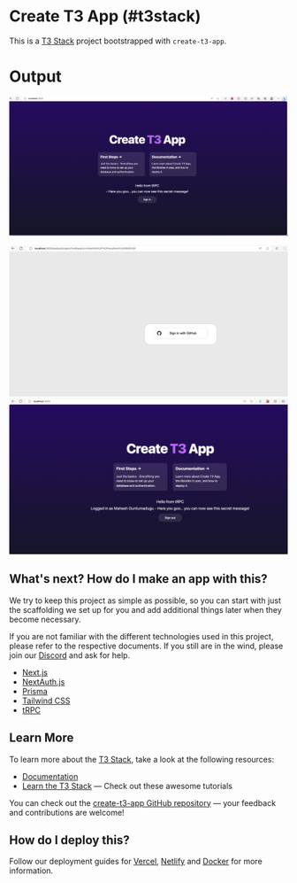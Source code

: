 # Create T3 App (#t3stack)

This is a [T3 Stack](https://create.t3.gg/) project bootstrapped with `create-t3-app`.

# Output

![alt text](https://github.com/gmaheshraju/t3-starter/blob/main/output_screens/Signin.png)

![alt text](https://github.com/gmaheshraju/t3-starter/blob/main/output_screens/github-nextAuth.png)
![alt text](https://github.com/gmaheshraju/t3-starter/blob/main/output_screens/post-Login.png)

## What's next? How do I make an app with this?

We try to keep this project as simple as possible, so you can start with just the scaffolding we set up for you and add additional things later when they become necessary.

If you are not familiar with the different technologies used in this project, please refer to the respective documents. If you still are in the wind, please join our [Discord](https://t3.gg/discord) and ask for help.

- [Next.js](https://nextjs.org)
- [NextAuth.js](https://next-auth.js.org)
- [Prisma](https://prisma.io)
- [Tailwind CSS](https://tailwindcss.com)
- [tRPC](https://trpc.io)

## Learn More

To learn more about the [T3 Stack](https://create.t3.gg/), take a look at the following resources:

- [Documentation](https://create.t3.gg/)
- [Learn the T3 Stack](https://create.t3.gg/en/faq#what-learning-resources-are-currently-available) — Check out these awesome tutorials

You can check out the [create-t3-app GitHub repository](https://github.com/t3-oss/create-t3-app) — your feedback and contributions are welcome!

## How do I deploy this?

Follow our deployment guides for [Vercel](https://create.t3.gg/en/deployment/vercel), [Netlify](https://create.t3.gg/en/deployment/netlify) and [Docker](https://create.t3.gg/en/deployment/docker) for more information.
